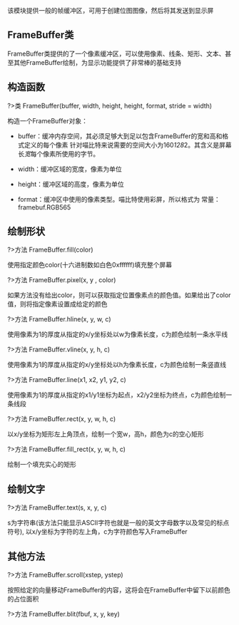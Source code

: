 该模块提供一般的帧缓冲区，可用于创建位图图像，然后将其发送到显示屏 

## FrameBuffer类 

FrameBuffer类提供的了一个像素缓冲区，可以使用像素、线条、矩形、文本、甚至其他FrameBuffer绘制，为显示功能提供了非常棒的基础支持  

## 构造函数  

?>类 FrameBuffer(buffer, width, height, height, format, stride = width)  

构造一个FrameBuffer对象：
- buffer：缓冲内存空间，其必须足够大到足以包含FrameBuffer的宽和高和格式定义的每个像素
针对喵比特来说需要的空间大小为160*128*2。其含义是屏幕长*宽*每个像素所使用的字节。  

- width：缓冲区域的宽度，像素为单位

- height：缓冲区域的高度，像素为单位  

- format：缓冲区中使用的像素类型。喵比特使用彩屏，所以格式为 常量：framebuf.RGB565 

## 绘制形状

?>方法 FrameBuffer.fill(color)  

使用指定颜色color(十六进制数如白色0xffffff)填充整个屏幕 

?>方法 FrameBuffer.pixel(x, y , color) 

如果方法没有给出color，则可以获取指定位置像素点的颜色值。如果给出了color值，则将指定像素设置成给定的颜色  

?>方法 FrameBuffer.hline(x, y, w, c) 

使用像素为1的厚度从指定的x/y坐标处以w为像素长度，c为颜色绘制一条水平线 

?>方法 FrameBuffer.vline(x, y, h, c) 

使用像素为1的厚度从指定的x/y坐标处以h为像素长度，c为颜色绘制一条竖直线 

?>方法 FrameBuffer.line(x1, x2, y1, y2, c) 

使用像素为1的厚度从指定的x1/y1坐标为起点，x2/y2坐标为终点，c为颜色绘制一条线段  

?>方法 FrameBuffer.rect(x, y, w, h, c)

以x/y坐标为矩形左上角顶点，绘制一个宽w，高h，颜色为c的空心矩形

?>方法 FrameBuffer.fill_rect(x, y, w, h, c)

绘制一个填充实心的矩形 

## 绘制文字  

?>方法 FrameBuffer.text(s, x, y, c) 

s为字符串(该方法只能显示ASCII字符也就是一般的英文字母数字以及常见的标点符号),
以x/y坐标为字符的左上角，c为字符颜色写入FrameBuffer  

## 其他方法  

?>方法 FrameBuffer.scroll(xstep, ystep)  

按照给定的向量移动FrameBuffer的内容，这将会在FrameBuffer中留下以前颜色的占位面积  

?>方法 FrameBuffer.blit(fbuf, x, y, key)



